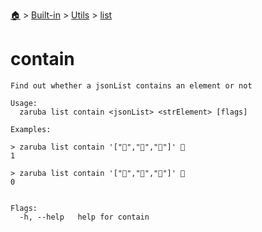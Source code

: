 <!--startTocHeader-->
[🏠](../../../README.md) > [Built-in](../../README.md) > [Utils](../README.md) > [list](README.md)
# contain
<!--endTocHeader-->

```
Find out whether a jsonList contains an element or not

Usage:
  zaruba list contain <jsonList> <strElement> [flags]

Examples:

> zaruba list contain '["🍊","🍓","🍇"]' 🍓
1

> zaruba list contain '["🍊","🍓","🍇"]' 🍕
0


Flags:
  -h, --help   help for contain

```

<!--startTocSubtopic-->
<!--endTocSubtopic-->